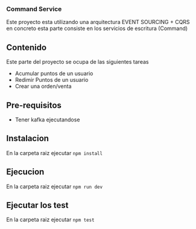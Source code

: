 ### Command Service
Este proyecto esta utilizando una arquitectura EVENT SOURCING + CQRS
en concreto esta parte consiste en los servicios de escritura (Command)

## Contenido
Este parte del proyecto se ocupa de las siguientes tareas
- Acumular puntos de un usuario
- Redimir Puntos de un usuario
- Crear una orden/venta


## Pre-requisitos
- Tener kafka ejecutandose

## Instalacion 
En la carpeta raiz ejecutar `npm install`

## Ejecucion
En la carpeta raiz ejecutar `npm run dev`

## Ejecutar los test
En la carpeta raiz ejecutar `npm test`